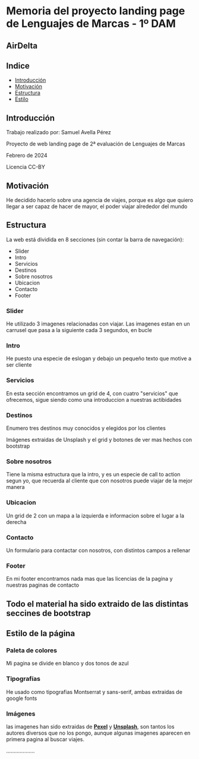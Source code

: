 <h1>Memoria del proyecto landing page de Lenguajes de Marcas - 1º DAM</h1>
<h2>AirDelta</h2>
<h2>Indice</h2>
<ul>
  <li><a href="#introduccion">Introducción</a></li>
  <li><a href="#motivacion">Motivación</a></li>
  <li><a href="#estructura">Estructura</a></li>
  <li><a href="#estilo">Estilo</a></li>
</ul>

<h2 id="introduccion">Introducción</h2>
<p>Trabajo realizado por: Samuel Avella Pérez</p>
<p>Proyecto de web landing page de 2ª evaluación de Lenguajes de Marcas</p>
<p>Febrero de 2024 </p>
<p>Licencia CC-BY</p>

<h2 id="motivacion">Motivación</h2>
<p>He decidido hacerlo sobre una agencia de viajes, porque es algo que quiero llegar a ser capaz de hacer de mayor, el poder viajar alrededor del mundo</p>

<h2 id="estructura">Estructura</h2>
<p>La web está dividida en 8 secciones (sin contar la barra de navegación):</p>
<ul>
  <li>Slider</li>  
  <li>Intro</li>
  <li>Servicios</li>
  <li>Destinos</li>
  <li>Sobre nosotros</li>
  <li>Ubicacion</li>
  <li>Contacto</li>
  <li>Footer</li>
</ul>

<h3>Slider</h3>

<p>He utilizado 3 imagenes relacionadas con viajar. Las imagenes estan en un carrusel que pasa a la siguiente cada 3 segundos, en bucle</p>

<h3>Intro</h3>
<p>He puesto una especie de eslogan y debajo un pequeño texto que motive a ser cliente</p>

<h3>Servicios</h3>
<p>En esta sección encontramos un grid de 4, con cuatro "servicios" que ofrecemos, sigue siendo como una introduccion a nuestras actibidades</p>

<h3>Destinos</h3>

<p>Enumero tres destinos muy conocidos y elegidos por los clientes</p>
<p>Imágenes extraidas de Unsplash y el grid y botones de ver mas hechos con bootstrap</p>

<h3>Sobre nosotros</h3>

<p>Tiene la misma estructura que la intro, y es un especie de call to action segun yo, que recuerda al cliente que con nosotros puede viajar de la mejor manera</p>

<h3>Ubicacion</h3>

<p>Un grid de 2 con un mapa a la izquierda e informacion sobre el lugar a la derecha</p>

<h3>Contacto</h3>

<p>Un formulario para contactar con nosotros, con distintos campos a rellenar</p>

<h3>Footer</h3>
<p>En mi footer encontramos nada mas que las licencias de la pagina y nuestras paginas de contacto</p>

<h2>Todo el material ha sido extraido de las distintas seccines de bootstrap</h2>

<h2 id="estilo">Estilo de la página</h2>
<h3>Paleta de colores</h3>
<p>Mi pagina se divide en blanco y dos tonos de azul</p>
<h3>Tipografías</h3>
<p>He usado como tipografias Montserrat y sans-serif, ambas extraidas de google fonts</p>
<h3>Imágenes</h3>
<p>las imagenes han sido extraidas de <a href="https://www.pexels.com" target="_blank"><b>Pexel</b></a> y <a href="https://unsplash.com/es/s/fotos/gym" target="_blank"><b>Unsplash</b></a>, son tantos los autores diversos que no los pongo, aunque algunas imagenes aparecen en primera pagina al buscar viajes.</p>


...................

